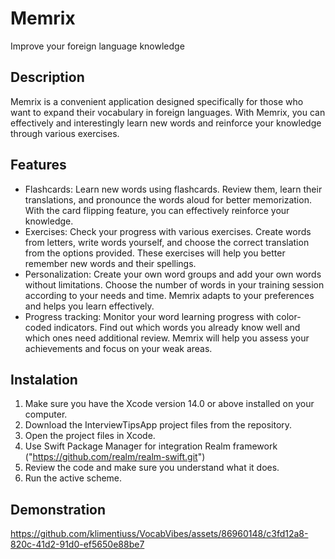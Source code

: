 # Memrix

Improve your foreign language knowledge

## Description

Memrix is a convenient application designed specifically for those who want to expand their vocabulary in foreign languages. With Memrix, you can effectively and interestingly learn new words and reinforce your knowledge through various exercises.

## Features

- Flashcards: Learn new words using flashcards. Review them, learn their translations, and pronounce the words aloud for better memorization. With the card flipping feature, you can effectively reinforce your knowledge.
- Exercises: Check your progress with various exercises. Create words from letters, write words yourself, and choose the correct translation from the options provided. These exercises will help you better remember new words and their spellings.
- Personalization: Create your own word groups and add your own words without limitations. Choose the number of words in your training session according to your needs and time. Memrix adapts to your preferences and helps you learn effectively.
- Progress tracking: Monitor your word learning progress with color-coded indicators. Find out which words you already know well and which ones need additional review. Memrix will help you assess your achievements and focus on your weak areas.

## Instalation

1. Make sure you have the Xcode version 14.0 or above installed on your computer.
2. Download the InterviewTipsApp project files from the repository.
3. Open the project files in Xcode.
4. Use Swift Package Manager for integration Realm framework ("https://github.com/realm/realm-swift.git")
5. Review the code and make sure you understand what it does.
6. Run the active scheme.

## Demonstration



https://github.com/klimentiuss/VocabVibes/assets/86960148/c3fd12a8-820c-41d2-91d0-ef5650e88be7

